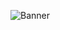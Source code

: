 ![Banner](https://cdn.discordapp.com/attachments/1330496061558620191/1372439934291677215/New_Piskel-1.png_13.png?ex=6826c7cb&is=6825764b&hm=f0d4f144e3e75c66372c963d7e38cdd275330c121754973c1c4fd082f98adfb8&)
